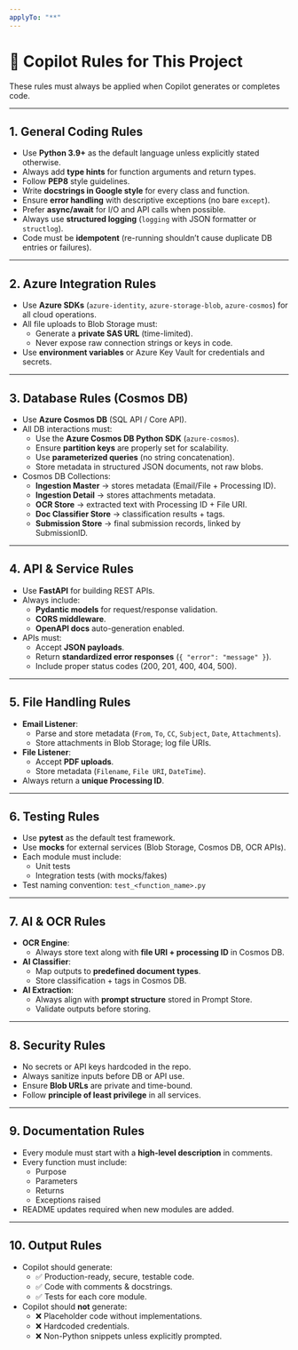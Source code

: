 ```yaml
---
applyTo: "**"
---
```


# 🔧 Copilot Rules for This Project

These rules must always be applied when Copilot generates or completes code.

---

## 1. General Coding Rules
- Use **Python 3.9+** as the default language unless explicitly stated otherwise.
- Always add **type hints** for function arguments and return types.
- Follow **PEP8** style guidelines.
- Write **docstrings in Google style** for every class and function.
- Ensure **error handling** with descriptive exceptions (no bare `except`).
- Prefer **async/await** for I/O and API calls when possible.
- Always use **structured logging** (`logging` with JSON formatter or `structlog`).
- Code must be **idempotent** (re-running shouldn’t cause duplicate DB entries or failures).

---

## 2. Azure Integration Rules
- Use **Azure SDKs** (`azure-identity`, `azure-storage-blob`, `azure-cosmos`) for all cloud operations.
- All file uploads to Blob Storage must:
  - Generate a **private SAS URL** (time-limited).
  - Never expose raw connection strings or keys in code.
- Use **environment variables** or Azure Key Vault for credentials and secrets.

---

## 3. Database Rules (Cosmos DB)
- Use **Azure Cosmos DB** (SQL API / Core API).
- All DB interactions must:
  - Use the **Azure Cosmos DB Python SDK** (`azure-cosmos`).
  - Ensure **partition keys** are properly set for scalability.
  - Use **parameterized queries** (no string concatenation).
  - Store metadata in structured JSON documents, not raw blobs.
- Cosmos DB Collections:
  - **Ingestion Master** → stores metadata (Email/File + Processing ID).
  - **Ingestion Detail** → stores attachments metadata.
  - **OCR Store** → extracted text with Processing ID + File URI.
  - **Doc Classifier Store** → classification results + tags.
  - **Submission Store** → final submission records, linked by SubmissionID.

---

## 4. API & Service Rules
- Use **FastAPI** for building REST APIs.
- Always include:
  - **Pydantic models** for request/response validation.
  - **CORS middleware**.
  - **OpenAPI docs** auto-generation enabled.
- APIs must:
  - Accept **JSON payloads**.
  - Return **standardized error responses** (`{ "error": "message" }`).
  - Include proper status codes (200, 201, 400, 404, 500).

---

## 5. File Handling Rules
- **Email Listener**:
  - Parse and store metadata (`From`, `To`, `CC`, `Subject`, `Date`, `Attachments`).
  - Store attachments in Blob Storage; log file URIs.
- **File Listener**:
  - Accept **PDF uploads**.
  - Store metadata (`Filename`, `File URI`, `DateTime`).
- Always return a **unique Processing ID**.

---

## 6. Testing Rules
- Use **pytest** as the default test framework.
- Use **mocks** for external services (Blob Storage, Cosmos DB, OCR APIs).
- Each module must include:
  - Unit tests
  - Integration tests (with mocks/fakes)
- Test naming convention: `test_<function_name>.py`

---

## 7. AI & OCR Rules
- **OCR Engine**:
  - Always store text along with **file URI + processing ID** in Cosmos DB.
- **AI Classifier**:
  - Map outputs to **predefined document types**.
  - Store classification + tags in Cosmos DB.
- **AI Extraction**:
  - Always align with **prompt structure** stored in Prompt Store.
  - Validate outputs before storing.

---

## 8. Security Rules
- No secrets or API keys hardcoded in the repo.
- Always sanitize inputs before DB or API use.
- Ensure **Blob URLs** are private and time-bound.
- Follow **principle of least privilege** in all services.

---

## 9. Documentation Rules
- Every module must start with a **high-level description** in comments.
- Every function must include:
  - Purpose
  - Parameters
  - Returns
  - Exceptions raised
- README updates required when new modules are added.

---

## 10. Output Rules
- Copilot should generate:
  - ✅ Production-ready, secure, testable code.
  - ✅ Code with comments & docstrings.
  - ✅ Tests for each core module.
- Copilot should **not** generate:
  - ❌ Placeholder code without implementations.
  - ❌ Hardcoded credentials.
  - ❌ Non-Python snippets unless explicitly prompted.
